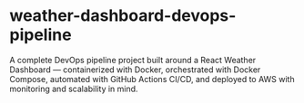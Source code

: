 # weather-dashboard-devops-pipeline
A complete DevOps pipeline project built around a React Weather Dashboard — containerized with Docker, orchestrated with Docker Compose, automated with GitHub Actions CI/CD, and deployed to AWS with monitoring and scalability in mind.
